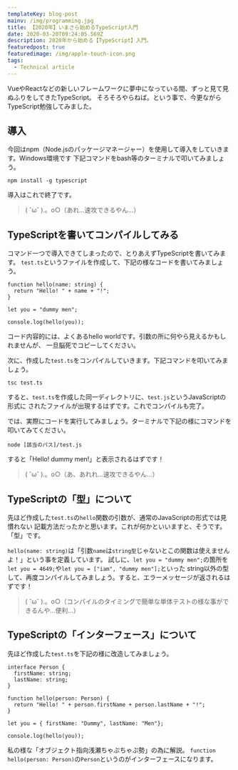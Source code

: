 ```yaml
---
templateKey: blog-post
mainv: /img/programming.jpg
title: 【2020年】いまさら始めるTypeScript入門
date: 2020-03-20T09:24:05.569Z
description: 2020年から始める【TypeScript】入門。
featuredpost: true
featuredimage: /img/apple-touch-icon.png
tags:
  - Technical article
---
```


VueやReactなどの新しいフレームワークに夢中になっている間、ずっと見て見ぬふりをしてきたTypeScript。
そろそろやらねば。という事で、今更ながらTypeScript勉強してみました。

## 導入
今回はnpm（Node.jsのパッケージマネージャー）を使用して導入をしていきます。Windows環境です
下記コマンドをbash等のターミナルで叩いてみましょう。

```
npm install -g typescript
```

導入はこれで終了です。
>( ˘ω˘ ).。o○（あれ…速攻できるやん…）

## TypeScriptを書いてコンパイルしてみる
コマンド一つで導入できてしまったので、とりあえずTypeScriptを書いてみます。
`test.ts`というファイルを作成して、下記の様なコードを書いてみましょう。
```
function hello(name: string) {
  return "Hello! " + name + "!";
}

let you = "dummy men";

console.log(hello(you));
```
コード内容的には、よくあるhello worldです。引数の所に何やら見えるかもしれませんが、
一旦脳死でコピーしてください。

次に、作成した`test.ts`をコンパイルしていきます。下記コマンドを叩いてみましょう。
```
tsc test.ts
```
すると、`test.ts`を作成した同一ディレクトリに、`test.js`というJavaScriptの形式に
されたファイルが出現するはずです。これでコンパイルも完了。

では、実際にコードを実行してみましょう。ターミナルで下記の様にコマンドを叩いてみてください。
```
node [該当のパス]/test.js
```

すると「Hello! dummy men!」と表示されるはずです！
>( ˘ω˘ ).。o○（あ、あれれ…速攻できるやん…）

## TypeScriptの「型」について
先ほど作成した`test.ts`の`hello`関数の引数が、通常のJavaScriptの形式では見慣れない
記載方法だったかと思います。これが何かといいますと、そうです。「型」です。

`hello(name: string)`は「引数`name`は`string型`じゃないとこの関数は使えませんよ！」という事を定義しています。
試しに、`let you = "dummy men";`の箇所を`let you = 4649;`や`let you = ["iam", "dummy men"];`といった
string以外の型して、再度コンパイルしてみましょう。すると、エラーメッセージが返されるはずです！
>( ˘ω˘ ).。o○（コンパイルのタイミングで簡単な単体テストの様な事ができるんや…便利…）

## TypeScriptの「インターフェース」について
先ほど作成した`test.ts`を下記の様に改造してみましょう。
```
interface Person {
  firstName: string;
  lastName: string; 
}

function hello(person: Person) {
  return "Hello! " + person.firstName + person.lastName + "!";
}

let you = { firstName: "Dummy", lastName: "Men"};

console.log(hello(you));
```
私の様な「オブジェクト指向浅瀬ちゃぷちゃぷ勢」の為に解説。
`function hello(person: Person)`の`Person`というのがインターフェースになります。
